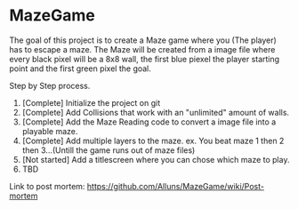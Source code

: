 # MazeGame

The goal of this project is to create a Maze game where you (The player) has to escape a maze. The Maze will be created from a image file where every black pixel will be a 8x8 wall, the first blue piexel the player starting point and the first green pixel the goal.

Step by Step process.
1. [Complete] Initialize the project on git
2. [Complete] Add Collisions that work with an "unlimited" amount of walls.
3. [Complete] Add the Maze Reading code to convert a image file into a playable maze.
4. [Complete] Add multiple layers to the maze. ex. You beat maze 1 then 2 then 3...(Untill the game runs out of maze files)
5. [Not started] Add a titlescreen where you can chose which maze to play.
6. TBD


Link to post mortem:
https://github.com/Alluns/MazeGame/wiki/Post-mortem 
